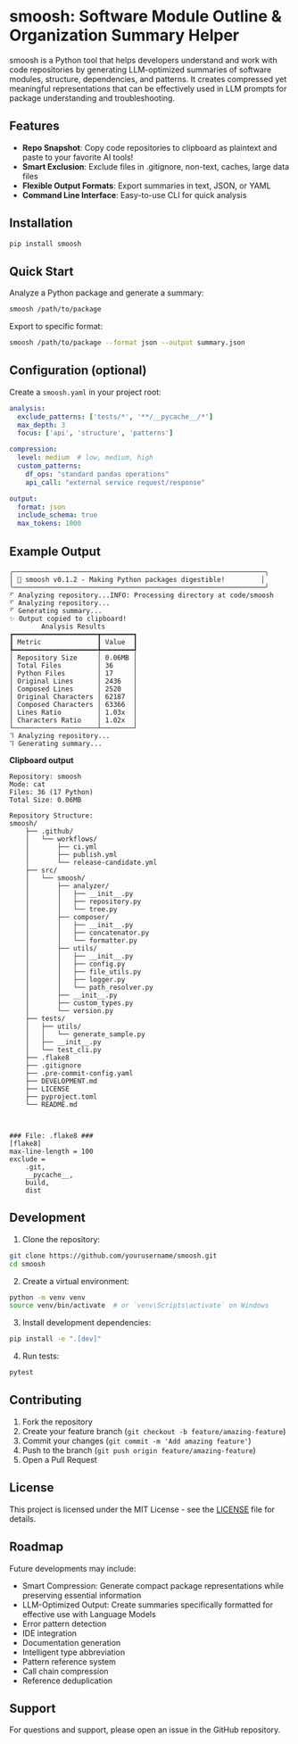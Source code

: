 # smoosh: Software Module Outline & Organization Summary Helper

smoosh is a Python tool that helps developers understand and work with code repositories by generating LLM-optimized summaries of software modules, structure, dependencies, and patterns. It creates compressed yet meaningful representations that can be effectively used in LLM prompts for package understanding and troubleshooting.

## Features

- **Repo Snapshot**: Copy code repositories to clipboard as plaintext and paste to your favorite AI tools!
- **Smart Exclusion**: Exclude files in .gitignore, non-text, caches, large data files
- **Flexible Output Formats**: Export summaries in text, JSON, or YAML
- **Command Line Interface**: Easy-to-use CLI for quick analysis

## Installation

```bash
pip install smoosh
```

## Quick Start

Analyze a Python package and generate a summary:

```bash
smoosh /path/to/package
```

Export to specific format:

```bash
smoosh /path/to/package --format json --output summary.json
```

## Configuration (optional)

Create a `smoosh.yaml` in your project root:

```yaml
analysis:
  exclude_patterns: ['tests/*', '**/__pycache__/*']
  max_depth: 3
  focus: ['api', 'structure', 'patterns']

compression:
  level: medium  # low, medium, high
  custom_patterns:
    df_ops: "standard pandas operations"
    api_call: "external service request/response"

output:
  format: json
  include_schema: true
  max_tokens: 1000
```

## Example Output

```
╭───────────────────────────────────────────────────────────────╮
│ 🐍 smoosh v0.1.2 - Making Python packages digestible!         │
╰───────────────────────────────────────────────────────────────╯
⠋ Analyzing repository...INFO: Processing directory at code/smoosh
⠋ Analyzing repository...
⠋ Generating summary...
✨ Output copied to clipboard!
        Analysis Results
┏━━━━━━━━━━━━━━━━━━━━━┳━━━━━━━━┓
┃ Metric              ┃ Value  ┃
┡━━━━━━━━━━━━━━━━━━━━━╇━━━━━━━━┩
│ Repository Size     │ 0.06MB │
│ Total Files         │ 36     │
│ Python Files        │ 17     │
│ Original Lines      │ 2436   │
│ Composed Lines      │ 2520   │
│ Original Characters │ 62187  │
│ Composed Characters │ 63366  │
│ Lines Ratio         │ 1.03x  │
│ Characters Ratio    │ 1.02x  │
└─────────────────────┴────────┘
⠹ Analyzing repository...
⠹ Generating summary...
```
**Clipboard output**
```
Repository: smoosh
Mode: cat
Files: 36 (17 Python)
Total Size: 0.06MB

Repository Structure:
smoosh/
    ├── .github/
    │   └── workflows/
    │       ├── ci.yml
    │       ├── publish.yml
    │       └── release-candidate.yml
    ├── src/
    │   └── smoosh/
    │       ├── analyzer/
    │       │   ├── __init__.py
    │       │   ├── repository.py
    │       │   └── tree.py
    │       ├── composer/
    │       │   ├── __init__.py
    │       │   ├── concatenator.py
    │       │   └── formatter.py
    │       ├── utils/
    │       │   ├── __init__.py
    │       │   ├── config.py
    │       │   ├── file_utils.py
    │       │   ├── logger.py
    │       │   └── path_resolver.py
    │       ├── __init__.py
    │       ├── custom_types.py
    │       └── version.py
    ├── tests/
    │   ├── utils/
    │   │   └── generate_sample.py
    │   ├── __init__.py
    │   └── test_cli.py
    ├── .flake8
    ├── .gitignore
    ├── .pre-commit-config.yaml
    ├── DEVELOPMENT.md
    ├── LICENSE
    ├── pyproject.toml
    └── README.md



### File: .flake8 ###
[flake8]
max-line-length = 100
exclude =
    .git,
    __pycache__,
    build,
    dist
```

## Development

1. Clone the repository:
```bash
git clone https://github.com/yourusername/smoosh.git
cd smoosh
```

2. Create a virtual environment:
```bash
python -m venv venv
source venv/bin/activate  # or `venv\Scripts\activate` on Windows
```

3. Install development dependencies:
```bash
pip install -e ".[dev]"
```

4. Run tests:
```bash
pytest
```

## Contributing

1. Fork the repository
2. Create your feature branch (`git checkout -b feature/amazing-feature`)
3. Commit your changes (`git commit -m 'Add amazing feature'`)
4. Push to the branch (`git push origin feature/amazing-feature`)
5. Open a Pull Request

## License

This project is licensed under the MIT License - see the [LICENSE](LICENSE) file for details.

## Roadmap

Future developments may include:
- Smart Compression: Generate compact package representations while preserving essential information
- LLM-Optimized Output: Create summaries specifically formatted for effective use with Language Models
- Error pattern detection
- IDE integration
- Documentation generation
- Intelligent type abbreviation
- Pattern reference system
- Call chain compression
- Reference deduplication

## Support

For questions and support, please open an issue in the GitHub repository.
